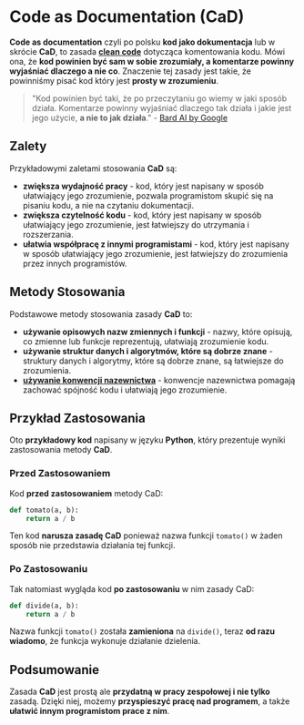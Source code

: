 # Code as Documentation (CaD)

**Code as documentation** czyli po polsku **kod jako dokumentacja** lub w skrócie **CaD**, to zasada [**clean code**](index.html) dotycząca komentowania kodu. Mówi ona, że **kod powinien być sam w sobie zrozumiały, a komentarze powinny wyjaśniać dlaczego a nie co**. Znaczenie tej zasady jest takie, że powinniśmy pisać kod który jest **prosty w zrozumieniu**.

> "Kod powinien być taki, że po przeczytaniu go wiemy w jaki sposób działa. Komentarze powinny wyjaśniać dlaczego tak działa i jakie jest jego użycie, **a nie to jak działa**." - [Bard AI by Google](https://bard.google.com/)

## Zalety
Przykładowymi zaletami stosowania **CaD** są:
- **zwiększa wydajność pracy** - kod, który jest napisany w sposób ułatwiający jego zrozumienie, pozwala programistom skupić się na pisaniu kodu, a nie na czytaniu dokumentacji.
- **zwiększa czytelność kodu** - kod, który jest napisany w sposób ułatwiający jego zrozumienie, jest łatwiejszy do utrzymania i rozszerzania.
- **ułatwia współpracę z innymi programistami** - kod, który jest napisany w sposób ułatwiający jego zrozumienie, jest łatwiejszy do zrozumienia przez innych programistów.

## Metody Stosowania
Podstawowe metody stosowania zasady **CaD** to:
- **używanie opisowych nazw zmiennych i funkcji** - nazwy, które opisują, co zmienne lub funkcje reprezentują, ułatwiają zrozumienie kodu.
- **używanie struktur danych i algorytmów, które są dobrze znane** - struktury danych i algorytmy, które są dobrze znane, są łatwiejsze do zrozumienia.
- [**używanie konwencji nazewnictwa**](stnc.md) - konwencje nazewnictwa pomagają zachować spójność kodu i ułatwiają jego zrozumienie.

## Przykład Zastosowania
Oto **przykładowy kod** napisany w języku **Python**, który prezentuje wyniki zastosowania metody **CaD**.

### Przed Zastosowaniem
Kod **przed zastosowaniem** metody CaD:
```python
def tomato(a, b):
    return a / b
```
<div class="warning">
    Ten kod <b>narusza zasadę CaD</b> ponieważ nazwa funkcji <code>tomato()</code> w żaden sposób nie przedstawia działania tej funkcji.
</div>

### Po Zastosowaniu
Tak natomiast wygląda kod **po zastosowaniu** w nim zasady CaD:
```python
def divide(a, b):
    return a / b
```
Nazwa funkcji `tomato()` została **zamieniona** na `divide()`, teraz **od razu wiadomo**, że funkcja wykonuje działanie dzielenia.

## Podsumowanie
Zasada **CaD** jest prostą ale **przydatną w pracy zespołowej i nie tylko** zasadą. Dzięki niej, możemy **przyspieszyć pracę nad programem**, a także **ułatwić innym programistom prace z nim**.

